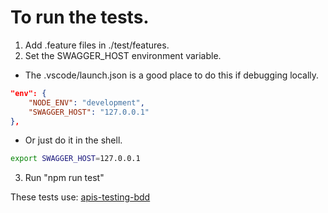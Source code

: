 To run the tests.
=========

1. Add .feature files in ./test/features.
2. Set the SWAGGER_HOST environment variable.
* The .vscode/launch.json is a good place to do this if debugging locally.
```json
"env": {
	"NODE_ENV": "development",
	"SWAGGER_HOST": "127.0.0.1"
},
```
* Or just do it in the shell.
```sh
export SWAGGER_HOST=127.0.0.1
```
3. Run "npm run test"

These tests use: [apis-testing-bdd](http://apispots.com/projects/bdd/)
